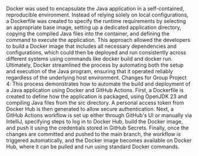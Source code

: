 Docker was used to encapsulate the Java application in a self-contained, reproducible environment. Instead of relying solely on local configurations, a Dockerfile was created to specify the runtime requirements by selecting an appropriate base image, setting up a dedicated application directory, copying the compiled Java files into the container, and defining the command to execute the application. This approach allowed the developers to build a Docker image that includes all necessary dependencies and configurations, which could then be deployed and run consistently across different systems using commands like docker build and docker run. Ultimately, Docker streamlined the process by automating both the setup and execution of the Java program, ensuring that it operated reliably regardless of the underlying host environment.
Changes for Group Project 4:
This process demonstrates how to automate the build and deployment of a Java application using Docker and GitHub Actions. First, a Dockerfile is created to define how the application is packaged, using OpenJDK 23 and compiling Java files from the src directory. A personal access token from Docker Hub is then generated to allow secure authentication. Next, a GitHub Actions workflow is set up either through GitHub's UI or manually via IntelliJ, specifying steps to log in to Docker Hub, build the Docker image, and push it using the credentials stored in GitHub Secrets. Finally, once the changes are committed and pushed to the main branch, the workflow is triggered automatically, and the Docker image becomes available on Docker Hub, where it can be pulled and run using standard Docker commands.
